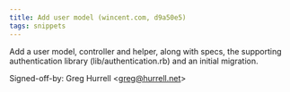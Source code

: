 ```yaml
---
title: Add user model (wincent.com, d9a50e5)
tags: snippets
---
```


Add a user model, controller and helper, along with specs, the supporting authentication library (lib/authentication.rb) and an initial migration.

Signed-off-by: Greg Hurrell &lt;greg@hurrell.net&gt;
